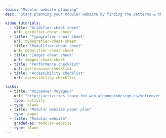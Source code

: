 ```yaml
---
topic: "Modular website planning"
desc: "Start planning your modular website by finding the patterns & the basic CSS properties you need."

video_tutorials:
  - title: "Gridifier cheat sheet"
    url: gridifier-cheat-sheet
  - title: "Typografier cheat sheet"
    url: typografier-cheat-sheet
  - title: "Modulifier cheat sheet"
    url: modulifier-cheat-sheet
  - title: "Images cheat sheet"
    url: images-cheat-sheet
  - title: "Performance checklist"
    url: performance-checklist
  - title: "Accessibility checklist"
    url: accessibility-checklist

tasks:
  - title: "VoiceOver Voyageur"
    url: "http://activities.learn-the-web.algonquindesign.ca/voiceover-voyageur/"
    type: activity
  - type: blank
  - title: "Modular website paper plan"
    type: paper
  - title: "Modular website"
    graded-as: modular-website
  - type: blank
---
```

